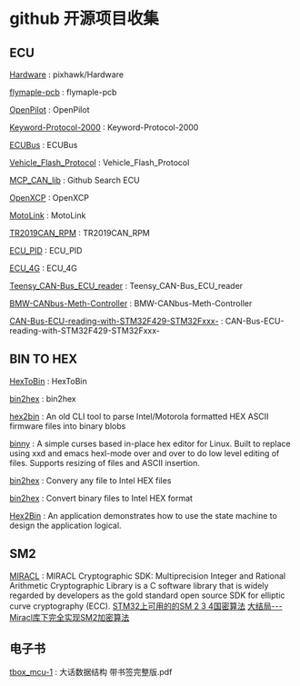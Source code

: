 # github 开源项目收集

## ECU

[Hardware](https://github.com/pixhawk/Hardware) : pixhawk/Hardware 

[flymaple-pcb](https://github.com/Merafour/flymaple-pcb) : flymaple-pcb 

[OpenPilot](https://github.com/Merafour/OpenPilot) : OpenPilot 

[Keyword-Protocol-2000](https://github.com/aster94/Keyword-Protocol-2000) : Keyword-Protocol-2000 

[ECUBus](https://github.com/frankie-zeng/ECUBus) : ECUBus 

[Vehicle_Flash_Protocol](https://github.com/mmismm/Vehicle_Flash_Protocol/tree/master/PROTOCOL) : Vehicle_Flash_Protocol 

[MCP_CAN_lib](https://github.com/coryjfowler/MCP_CAN_lib) : Github Search ECU 

[OpenXCP](https://github.com/shreaker/OpenXCP) : OpenXCP 

[MotoLink](https://github.com/fpoussin/MotoLink) : MotoLink 

[TR2019CAN_RPM](https://github.com/kb3wmh/TR2019CAN_RPM) : TR2019CAN_RPM 

[ECU_PID](https://github.com/hector-margarito/ECU_PID) : ECU_PID 

[ECU_4G](https://github.com/dylanleong88/ECU_4G) : ECU_4G 

[Teensy_CAN-Bus_ECU_reader](https://github.com/AbdullahJalloul/Teensy_CAN-Bus_ECU_reader) : Teensy_CAN-Bus_ECU_reader 

[BMW-CANbus-Meth-Controller](https://github.com/lankuaker/BMW-CANbus-Meth-Controller) : BMW-CANbus-Meth-Controller 

[CAN-Bus-ECU-reading-with-STM32F429-STM32Fxxx-](https://github.com/AbdullahJalloul/CAN-Bus-ECU-reading-with-STM32F429-STM32Fxxx-) : CAN-Bus-ECU-reading-with-STM32F429-STM32Fxxx- 


## BIN TO HEX

[HexToBin](https://github.com/simonln/HexToBin) : HexToBin 

[bin2hex](https://github.com/krupski/bin2hex) : bin2hex 

[hex2bin](https://github.com/E3V3A/hex2bin) : An old CLI tool to parse Intel/Motorola formatted HEX ASCII firmware files into binary blobs 

[binny](https://github.com/TheTwitchy/binny) : A simple curses based in-place hex editor for Linux. Built to replace using xxd and emacs hexl-mode over and over to do low level editing of files. Supports resizing of files and ASCII insertion. 

[bin2hex](https://github.com/ElementW/bin2hex) : Convery any file to Intel HEX files 

[bin2hex](https://github.com/ibara/bin2hex) : Convert binary files to Intel HEX format 

[Hex2Bin](https://github.com/shenweiw/Hex2Bin) : An application demonstrates how to use the state machine to design the application logical. 


## SM2 
[MIRACL](https://github.com/miracl/MIRACL) : MIRACL Cryptographic SDK: Multiprecision Integer and Rational Arithmetic Cryptographic Library is a C software library that is widely regarded by developers as the gold standard open source SDK for elliptic curve cryptography (ECC). 
[STM32上可用的的SM 2 3 4国密算法](https://blog.csdn.net/weixin_44522056/article/details/106466599)
[大结局---Miracl库下完全实现SM2加密算法](https://www.cnblogs.com/Higgerw/p/10225943.html)


## 电子书
[tbox_mcu-1](https://github.com/ccyv5/tbox_mcu-1) : 大话数据结构 带书签完整版.pdf 

